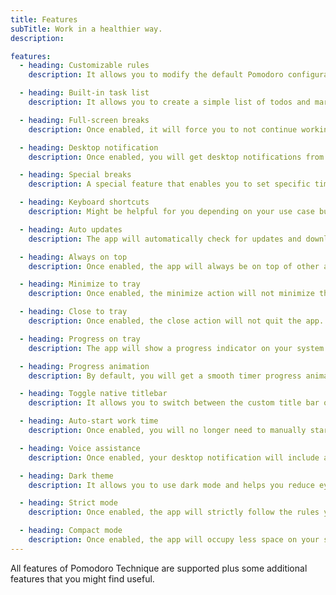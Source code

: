 ```yaml
---
title: Features
subTitle: Work in a healthier way.
description:

features:
  - heading: Customizable rules
    description: It allows you to modify the default Pomodoro configuration based on your personal preferences.

  - heading: Built-in task list
    description: It allows you to create a simple list of todos and mark the items done when it's done.

  - heading: Full-screen breaks
    description: Once enabled, it will force you to not continue working during break time by occupying the whole screen of your desktop, but right now it doesn't support multiple monitors.

  - heading: Desktop notification
    description: Once enabled, you will get desktop notifications from time to time depending on the notification type you selected. Notification types are NONE, NORMAL, and EXTRA.

  - heading: Special breaks
    description: A special feature that enables you to set specific times to take important breaks like lunch, snack, dinner and etc.. without updating the Pomodoro configuration.

  - heading: Keyboard shortcuts
    description: Might be helpful for you depending on your use case but currently, these keyboard shortcuts are not yet customizable.

  - heading: Auto updates
    description: The app will automatically check for updates and download them in the background. You will be notified when the update is ready to be installed.

  - heading: Always on top
    description: Once enabled, the app will always be on top of other apps running on your Operating System.

  - heading: Minimize to tray
    description: Once enabled, the minimize action will not minimize the app. Instead, it will be hidden and sent to the tray.

  - heading: Close to tray
    description: Once enabled, the close action will not quit the app. Instead, it will be hidden and sent to the tray.

  - heading: Progress on tray
    description: The app will show a progress indicator on your system tray. This feature can be activated if minimize to tray or close to tray feature is enabled also.

  - heading: Progress animation
    description: By default, you will get a smooth timer progress animation but if you're worried about the app's memory consumption on your computer, you can disable it by the way.

  - heading: Toggle native titlebar
    description: It allows you to switch between the custom title bar of the app to a native one provided by your Operating System and vice versa, depending on your personal preference.

  - heading: Auto-start work time
    description: Once enabled, you will no longer need to manually start the work timer again after the break ends, it will automatically start for you.

  - heading: Voice assistance
    description: Once enabled, your desktop notification will include a male voice to inform you of things related to your Pomodoro session. Useful sometimes especially when you're away from your computer during break time.

  - heading: Dark theme
    description: It allows you to use dark mode and helps you reduce eye strain and improves visibility if you are the type of person with low vision and high sensitivity to bright light.

  - heading: Strict mode
    description: Once enabled, the app will strictly follow the rules you have set and prevent you from pausing, skipping, and resetting the timer when it started.

  - heading: Compact mode
    description: Once enabled, the app will occupy less space on your screen and it will be useful if you're using a small-screen device.
---
```


All features of Pomodoro Technique are supported plus some additional features that you might find useful.
